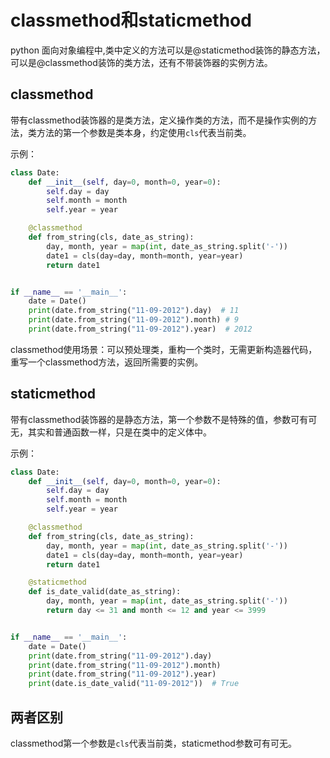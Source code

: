 # classmethod和staticmethod

python 面向对象编程中,类中定义的方法可以是@staticmethod装饰的静态方法，可以是@classmethod装饰的类方法，还有不带装饰器的实例方法。

## classmethod

带有classmethod装饰器的是类方法，定义操作类的方法，而不是操作实例的方法，类方法的第一个参数是类本身，约定使用`cls`代表当前类。

示例：

```python
class Date:
    def __init__(self, day=0, month=0, year=0):
        self.day = day
        self.month = month
        self.year = year

    @classmethod
    def from_string(cls, date_as_string):
        day, month, year = map(int, date_as_string.split('-'))
        date1 = cls(day=day, month=month, year=year)
        return date1


if __name__ == '__main__':
    date = Date()
    print(date.from_string("11-09-2012").day)  # 11
    print(date.from_string("11-09-2012").month) # 9
    print(date.from_string("11-09-2012").year)  # 2012
```

classmethod使用场景：可以预处理类，重构一个类时，无需更新构造器代码，重写一个classmethod方法，返回所需要的实例。

## staticmethod

带有classmethod装饰器的是静态方法，第一个参数不是特殊的值，参数可有可无，其实和普通函数一样，只是在类中的定义体中。

示例：

```python
class Date:
    def __init__(self, day=0, month=0, year=0):
        self.day = day
        self.month = month
        self.year = year

    @classmethod
    def from_string(cls, date_as_string):
        day, month, year = map(int, date_as_string.split('-'))
        date1 = cls(day=day, month=month, year=year)
        return date1

    @staticmethod
    def is_date_valid(date_as_string):
        day, month, year = map(int, date_as_string.split('-'))
        return day <= 31 and month <= 12 and year <= 3999


if __name__ == '__main__':
    date = Date()
    print(date.from_string("11-09-2012").day)
    print(date.from_string("11-09-2012").month)
    print(date.from_string("11-09-2012").year)
    print(date.is_date_valid("11-09-2012"))  # True
```

## 两者区别

classmethod第一个参数是`cls`代表当前类，staticmethod参数可有可无。